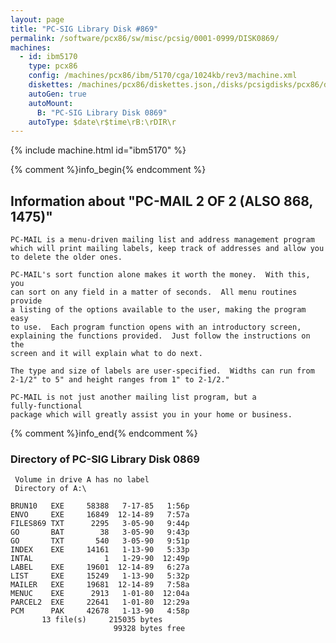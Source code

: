 ```yaml
---
layout: page
title: "PC-SIG Library Disk #869"
permalink: /software/pcx86/sw/misc/pcsig/0001-0999/DISK0869/
machines:
  - id: ibm5170
    type: pcx86
    config: /machines/pcx86/ibm/5170/cga/1024kb/rev3/machine.xml
    diskettes: /machines/pcx86/diskettes.json,/disks/pcsigdisks/pcx86/diskettes.json
    autoGen: true
    autoMount:
      B: "PC-SIG Library Disk 0869"
    autoType: $date\r$time\rB:\rDIR\r
---
```


{% include machine.html id="ibm5170" %}

{% comment %}info_begin{% endcomment %}

## Information about "PC-MAIL 2 OF 2 (ALSO 868, 1475)"

    PC-MAIL is a menu-driven mailing list and address management program
    which will print mailing labels, keep track of addresses and allow you
    to delete the older ones.
    
    PC-MAIL's sort function alone makes it worth the money.  With this, you
    can sort on any field in a matter of seconds.  All menu routines
    provide
    a listing of the options available to the user, making the program easy
    to use.  Each program function opens with an introductory screen,
    explaining the functions provided.  Just follow the instructions on the
    screen and it will explain what to do next.
    
    The type and size of labels are user-specified.  Widths can run from
    2-1/2" to 5" and height ranges from 1" to 2-1/2."
    
    PC-MAIL is not just another mailing list program, but a
    fully-functional
    package which will greatly assist you in your home or business.
{% comment %}info_end{% endcomment %}


### Directory of PC-SIG Library Disk 0869

     Volume in drive A has no label
     Directory of A:\

    BRUN10   EXE     58388   7-17-85   1:56p
    ENVO     EXE     16849  12-14-89   7:57a
    FILES869 TXT      2295   3-05-90   9:44p
    GO       BAT        38   3-05-90   9:43p
    GO       TXT       540   3-05-90   9:51p
    INDEX    EXE     14161   1-13-90   5:33p
    INTAL                1   1-29-90  12:49p
    LABEL    EXE     19601  12-14-89   6:27a
    LIST     EXE     15249   1-13-90   5:32p
    MAILER   EXE     19681  12-14-89   7:58a
    MENUC    EXE      2913   1-01-80  12:04a
    PARCEL2  EXE     22641   1-01-80  12:29a
    PCM      PAK     42678   1-13-90   4:58p
           13 file(s)     215035 bytes
                           99328 bytes free
